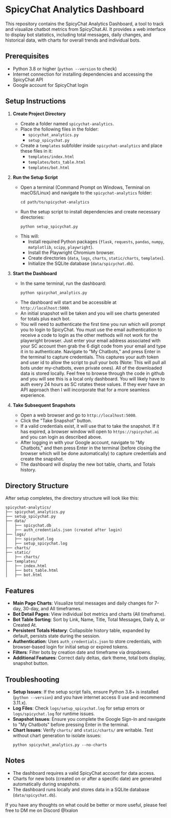 # SpicyChat Analytics Dashboard

This repository contains the SpicyChat Analytics Dashboard, a tool to track and visualize chatbot metrics from SpicyChat.AI. It provides a web interface to display bot statistics, including total messages, daily changes, and historical data, with charts for overall trends and individual bots.

## Prerequisites

- Python 3.8 or higher (`python --version` to check)
- Internet connection for installing dependencies and accessing the SpicyChat API
- Google account for SpicyChat login

## Setup Instructions

1. **Create Project Directory**
   - Create a folder named `spicychat-analytics`.
   - Place the following files in the folder:
     - `spicychat_analytics.py`
     - `setup_spicychat.py`
   - Create a `templates` subfolder inside `spicychat-analytics` and place these files in it:
     - `templates/index.html`
     - `templates/bots_table.html`
     - `templates/bot.html`

2. **Run the Setup Script**
   - Open a terminal (Command Prompt on Windows, Terminal on macOS/Linux) and navigate to the `spicychat-analytics` folder:
     ```
     cd path/to/spicychat-analytics
     ```
   - Run the setup script to install dependencies and create necessary directories:
     ```
     python setup_spicychat.py
     ```
   - This will:
     - Install required Python packages (`flask`, `requests`, `pandas`, `numpy`, `matplotlib`, `scipy`, `playwright`).
     - Install the Playwright Chromium browser.
     - Create directories (`data`, `logs`, `charts`, `static/charts`, `templates`).
     - Initialize the SQLite database (`data/spicychat.db`).

3. **Start the Dashboard**
   - In the same terminal, run the dashboard:
     ```
     python spicychat_analytics.py
     ```
   - The dashboard will start and be accessible at `http://localhost:5000`.
   - An initial snapshot will be taken and you will see charts generated for totals plus each bot.
   - You will need to authenticate the first time you run which will prompt you to login to SpicyChat. You must use the email authentication to receive a code to login as the other methods will not work for the playwright browser. Just enter your email address associated with your SC account then grab the 6 digit code from your email and type it in to authenticate. Navigate to "My Chatbots," and press Enter in the terminal to capture credentials. This captures your auth token and user id to allow the script to pull your bots (Note: This will pull all bots under my-chatbots, even private ones). All of the downloaded data is stored locally. Feel free to browse through the code in github and you will see this is a local only dashboard. You will likely have to auth every 24 hours as SC rotates these values. If they ever have an API approach then I will incorporate that for a more seamless experience.

4. **Take Subsequent Snapshots**
   - Open a web browser and go to `http://localhost:5000`.
   - Click the "Take Snapshot" button.
   - If a valid credentials exist, it will use that to take the snapshot. If it has expired, a browser window will open to `https://spicychat.ai` and you can login as described above.
   - After logging in with your Google account, navigate to "My Chatbots," and then press Enter in the terminal (before closing the browser which will be done automatically) to capture credentials and create the snapshot.
   - The dashboard will display the new bot table, charts, and Totals history.

## Directory Structure

After setup completes, the directory structure will look like this:

```
spicychat-analytics/
├── spicychat_analytics.py
├── setup_spicychat.py
├── data/
│   ├── spicychat.db
│   ├── auth_credentials.json (created after login)
├── logs/
│   ├── spicychat.log
│   ├── setup_spicychat.log
├── charts/
├── static/
│   ├── charts/
├── templates/
│   ├── index.html
│   ├── bots_table.html
│   ├── bot.html
```

## Features

- **Main Page Charts**: Visualize total messages and daily changes for 7-day, 30-day, and All timeframes.
- **Bot Detail Pages**: View individual bot metrics and charts (All timeframe).
- **Bot Table Sorting**: Sort by Link, Name, Title, Total Messages, Daily Δ, or Created At.
- **Persistent Totals History**: Collapsible history table, expanded by default, persists state during the session.
- **Authentication**: Uses `auth_credentials.json` to store credentials, with browser-based login for initial setup or expired tokens.
- **Filters**: Filter bots by creation date and timeframe via dropdowns.
- **Additional Features**: Correct daily deltas, dark theme, total bots display, snapshot button.

## Troubleshooting

- **Setup Issues**: If the setup script fails, ensure Python 3.8+ is installed (`python --version`) and you have internet access (I use and recommend 3.11.x).
- **Log Files**: Check `logs/setup_spicychat.log` for setup errors or `logs/spicychat.log` for runtime issues.
- **Snapshot Issues**: Ensure you complete the Google Sign-In and navigate to "My Chatbots" before pressing Enter in the terminal.
- **Chart Issues**: Verify `charts/` and `static/charts/` are writable. Test without chart generation to isolate issues:
  ```
  python spicychat_analytics.py --no-charts
  ```

## Notes

- The dashboard requires a valid SpicyChat account for data access.
- Charts for new bots (created on or after a specific date) are generated automatically during snapshots.
- The dashboard runs locally and stores data in a SQLite database (`data/spicychat.db`).


If you have any thoughts on what could be better or more useful, please feel free to DM me on Discord @Ixalon